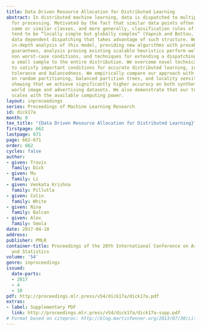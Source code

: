 ```yaml
---
title: Data Driven Resource Allocation for Distributed Learning
abstract: In distributed machine learning, data is dispatched to multiple machines
  for processing. Motivated by the fact that similar data points often belong to the
  same or similar classes, and more generally, classification rules of high accuracy
  tend to be “locally simple but globally complex” (Vapnik and Bottou, 1993), we propose
  data dependent dispatching that takes advantage of such structure. We present an
  in-depth analysis of this model, providing new algorithms with provable worst-case
  guarantees, analysis proving existing scalable heuristics perform well in natural
  non worst-case conditions, and techniques for extending a dispatching rule from
  a small sample to the entire distribution. We overcome novel technical challenges
  to satisfy important conditions for accurate distributed learning, including fault
  tolerance and balancedness. We empirically compare our approach with baselines based
  on random partitioning, balanced partition trees, and locality sensitive hashing,
  showing that we achieve significantly higher accuracy on both synthetic and real
  world image and advertising datasets. We also demonstrate that our technique strongly
  scales with the available computing power.
layout: inproceedings
series: Proceedings of Machine Learning Research
id: dick17a
month: 0
tex_title: "{Data Driven Resource Allocation for Distributed Learning}"
firstpage: 662
lastpage: 671
page: 662-671
order: 662
cycles: false
author:
- given: Travis
  family: Dick
- given: Mu
  family: Li
- given: Venkata Krishna
  family: Pillutla
- given: Colin
  family: White
- given: Nina
  family: Balcan
- given: Alex
  family: Smola
date: 2017-04-10
address: 
publisher: PMLR
container-title: Proceedings of the 20th International Conference on Artificial Intelligence
  and Statistics
volume: '54'
genre: inproceedings
issued:
  date-parts:
  - 2017
  - 4
  - 10
pdf: http://proceedings.mlr.press/v54/dick17a/dick17a.pdf
extras:
- label: Supplementary PDF
  link: http://proceedings.mlr.press/v54/dick17a/dick17a-supp.pdf
# Format based on citeproc: http://blog.martinfenner.org/2013/07/30/citeproc-yaml-for-bibliographies/
---
```

